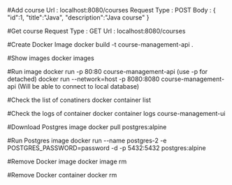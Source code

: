 #Add course
Url : localhost:8080/courses
Request Type : POST
Body :
{
	"id":1,
	"title":"Java",
	"description":"Java course"
}

#Get course
Request Type : GET
Url : localhost:8080/courses

#Create Docker Image
docker build -t course-management-api .

#Show images
docker images

#Run image
docker run -p 80:80 course-management-api (use -p for detached)
docker run --network=host -p 8080:8080 course-management-api (Will be able to connect to local database)

#Check the list of conatiners
docker container list

#Check the logs of container
docker container logs course-management-ui

#Download Postgres image
docker pull postgres:alpine

#Run Postgres image
docker run --name postgres-2 -e POSTGRES_PASSWORD=password -d -p 5432:5432 postgres:alpine

#Remove Docker image
docker image rm  <image-id>

#Remove Docker container
docker rm <container-id>
